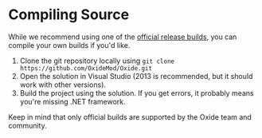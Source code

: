 # Compiling Source

While we recommend using one of the [official release builds](http://oxidemod.org/download/), you can compile your own builds if you'd like.

 1. Clone the git repository locally using `git clone https://github.com/OxideMod/Oxide.git`
 2. Open the solution in Visual Studio (2013 is recommended, but it should work with other versions).
 3. Build the project using the solution. If you get errors, it probably means you're missing .NET framework.

<aside class="warning">Keep in mind that only official builds are supported by the Oxide team and community.</aside>
